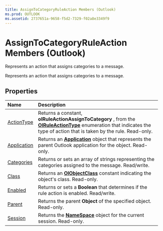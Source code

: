 ```yaml
---
title: AssignToCategoryRuleAction Members (Outlook)
ms.prod: OUTLOOK
ms.assetid: 2737651a-9658-f5d2-7329-f02a8e3349f9
---
```



# AssignToCategoryRuleAction Members (Outlook)
Represents an action that assigns categories to a message.

Represents an action that assigns categories to a message.


## Properties



|**Name**|**Description**|
|:-----|:-----|
|[ActionType](assigntocategoryruleaction-actiontype-property-outlook.md)|Returns a constant,  **olRuleActionAssignToCategory** , from the **[OlRuleActionType](olruleactiontype-enumeration-outlook.md)** enumeration that indicates the type of action that is taken by the rule. Read-only.|
|[Application](assigntocategoryruleaction-application-property-outlook.md)|Returns an  **[Application](application-object-outlook.md)** object that represents the parent Outlook application for the object. Read-only.|
|[Categories](assigntocategoryruleaction-categories-property-outlook.md)|Returns or sets an array of strings representing the categories assigned to the message. Read/write.|
|[Class](assigntocategoryruleaction-class-property-outlook.md)|Returns an  **[OlObjectClass](olobjectclass-enumeration-outlook.md)** constant indicating the object's class. Read-only.|
|[Enabled](assigntocategoryruleaction-enabled-property-outlook.md)|Returns or sets a  **Boolean** that determines if the rule action is enabled. Read/write.|
|[Parent](assigntocategoryruleaction-parent-property-outlook.md)|Returns the parent  **Object** of the specified object. Read-only.|
|[Session](assigntocategoryruleaction-session-property-outlook.md)|Returns the  **[NameSpace](namespace-object-outlook.md)** object for the current session. Read-only.|

